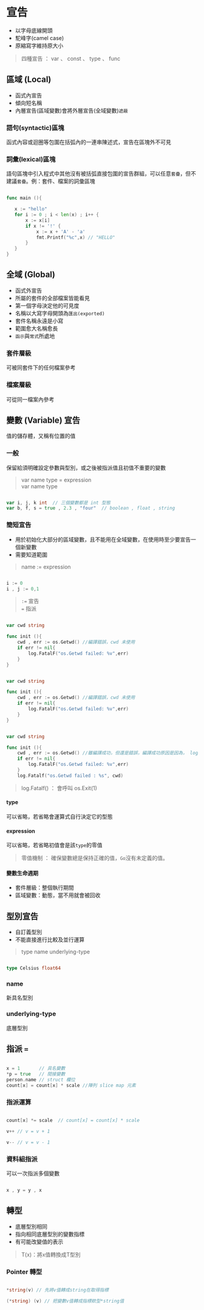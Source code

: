 # 宣告

* 以字母底線開頭
* 駝峰字(camel case)
* 原縮寫字維持原大小

> 四種宣告 ： var 、 const 、 type 、 func

## 區域 (Local)

* 函式內宣告
* 傾向短名稱
* 內層宣告(區域變數)會將外層宣告(全域變數)`遮蔽`

### 語句(syntactic)區塊

函式內容或迴圈等包圍在括弧內的一連串陳述式，宣告在區塊外不可見

### 詞彙(lexical)區塊

語句區塊中引入程式中其他沒有被括弧直接包圍的宣告群組，可以任意`套疊`，但不建議`套疊`。例：套件、檔案的詞彙區塊


```go

func main (){

   x := "hello"
   for i := 0 ; i < len(x) ; i++ {
       x := x[i]
       if x != '!' {
           x := x + 'A' - 'a'
           fmt.Printf("%c",x) // "HELLO"
       }
   }
}

```

## 全域 (Global)

* 函式外宣告
* 所屬的套件的全部檔案皆能看見
* 第一個字母決定他的可見度
* 名稱以大寫字母開頭為`匯出(exported)`
* 套件名稱永遠是小寫
* 範圍愈大名稱愈長
* `函示`與`常式`所處地

### 套件層級

可被同套件下的任何檔案參考

### 檔案層級

可從同一檔案內參考

## 變數 (Variable) 宣告

值的儲存體，又稱有位置的值

### 一般

保留給須明確設定參數與型別，或之後被指派值且初值不重要的變數

> var name type = expression <br>
> var name type 

```go

var i, j, k int  // 三個變數都是 int 型態
var b, f, s = true , 2.3 , "four"  // boolean , float , string

```

### 簡短宣告

* 用於初始化大部分的區域變數，且不能用在全域變數，在使用時至少要宣告一個新變數
* 需要知道範圍

>  name := expression

```go

i := 0
i , j := 0,1

```

> `:=` 宣告 <br>
> `=`  指派

```go

var cwd string

func init (){
    cwd , err := os.Getwd() //編譯錯誤，cwd 未使用
    if err != nil{
        log.FatalF("os.Getwd failed: %v",err)
    }
}

```

```go

var cwd string

func init (){    
    cwd , err := os.Getwd() //編譯錯誤，cwd 未使用
    if err != nil{
        log.FatalF("os.Getwd failed: %v",err)
    }
}

```

```go

var cwd string

func init (){
    cwd , err := os.Getwd() //雖編譯成功，但還是錯誤，編譯成功原因是因為， log.Fatalf("os.Getwd failed : %s", cwd)，它會抓到 cwd 的錯誤
    if err != nil{
        log.FatalF("os.Getwd failed: %v",err)
    }
    log.Fatalf("os.Getwd failed : %s", cwd) 

```

>  log.Fatalf() ： 會呼叫 os.Exit(1)

#### type

可以省略，若省略會運算式自行決定它的型態

#### expression

可以省略，若省略初值會是該`type`的零值

> 零值機制 ： 確保變數總是保持正確的值，`Go`沒有未定義的值。

#### 變數生命週期

* 套件層級：整個執行期間
* 區域變數：動態，當不用就會被回收

## 型別宣告

* 自訂義型別
* 不能直接進行比較及並行運算

> type name underlying-type

```go

type Celsius float64

```

### name

新具名型別

### underlying-type

底層型別

## 指派 `=`

```go

x = 1       // 具名變數 
*p = true   // 間接變數
person.name // struct 欄位
count[x] = count[x] * scale //陣列 slice map 元素

```

### 指派運算

```go

count[x] *= scale  // count[x] = count[x] * scale

v++ // v = v + 1

v-- // v = v - 1

```

### 資料組指派

可以一次指派多個變數

```go

x , y = y , x

```

## 轉型

* 底層型別相同
* 指向相同底層型別的變數指標
* 有可能改變值的表示

> T(x)：將x值轉換成T型別

### Pointer 轉型

```go

*string(v) // 先將v值轉成string在取得指標

(*string) (v) // 把變數v值轉成指標欸型*string值

```